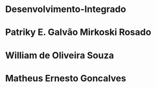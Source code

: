 # Desenvolvimento-Integrado

# Patriky E. Galvão Mirkoski Rosado

# William de Oliveira Souza

# Matheus Ernesto Goncalves
